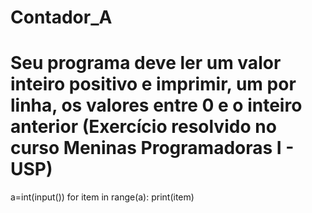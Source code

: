 # Contador_A
# Seu programa deve ler um valor inteiro positivo e imprimir, um por linha, os valores entre 0 e o inteiro anterior (Exercício resolvido no curso Meninas Programadoras I - USP)

a=int(input())
for item in range(a):
    print(item)
